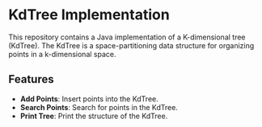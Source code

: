 # KdTree Implementation

This repository contains a Java implementation of a K-dimensional tree (KdTree). The KdTree is a space-partitioning data structure for organizing points in a k-dimensional space.

## Features

- **Add Points**: Insert points into the KdTree.
- **Search Points**: Search for points in the KdTree.
- **Print Tree**: Print the structure of the KdTree.
